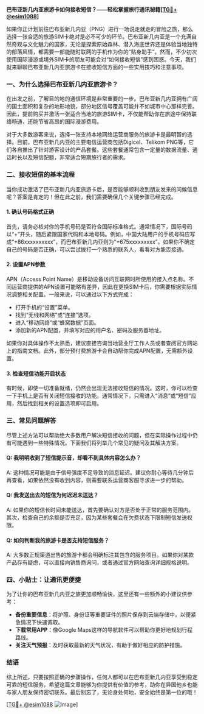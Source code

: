 **巴布亚新几内亚旅游卡如何接收短信？——轻松掌握旅行通讯秘籍[[TG💪+ @esim1088](https://t.me/s/esim1088)]**

如果你正计划前往巴布亚新几内亚（PNG）进行一场说走就走的冒险之旅，那么选择一张合适的旅游SIM卡绝对是必不可少的环节。巴布亚新几内亚是一个充满自然奇观与文化魅力的国家，无论是探索原始森林、潜入海底世界还是体验当地独特的部落风情，都需要一部能随时联网的手机作为你的“贴身助手”。然而，不少初次使用国际漫游或境外SIM卡的朋友可能会对“如何接收短信”感到困惑。今天，我们就来聊聊巴布亚新几内亚旅游卡在接收短信方面的一些实用技巧和注意事项。

### 一、为什么选择巴布亚新几内亚旅游卡？

在出发之前，了解目的地的通信环境是非常重要的一步。巴布亚新几内亚拥有广阔的国土面积和复杂的地形地貌，部分地区信号覆盖可能并不如城市中心那样完善。因此，提前购买并激活一张适合当地的旅游SIM卡，不仅能帮助你在旅途中保持联络畅通，还能节省高昂的国际漫游费用。

对于大多数游客来说，选择一张支持本地网络运营商服务的旅游卡是最明智的选择。目前，巴布亚新几内亚的主要电信运营商包括Digicel、Telikom PNG等，它们各自推出了针对游客设计的产品套餐。这些套餐通常包含一定量的数据流量、通话时长以及短信配额，非常适合短期旅行者的需求。

### 二、接收短信的基本流程

当你成功激活了巴布亚新几内亚旅游卡后，是否能够顺利收到朋友发来的问候信息呢？答案是肯定的！但在此之前，我们需要确保几个关键步骤已经完成。

#### 1. 确认号码格式正确
首先，请务必核对你的手机号码是否符合国际标准格式。通常情况下，国际号码以“+”开头，随后紧跟国家代码和本地号码。例如，中国大陆用户的手机号码应写成“+86xxxxxxxxxx”，而巴布亚新几内亚则为“+675xxxxxxxxx”。如果你不确定自己的号码是否正确，可以尝试拨打一个熟悉的联系人，看看对方能否接通。

#### 2. 设置APN参数
APN（Access Point Name）是移动设备访问互联网时所使用的接入点名称。不同运营商提供的APN设置可能略有差异，因此在更换SIM卡后，你需要根据实际情况调整相关配置。一般来说，可以通过以下方式完成：

- 打开手机的“设置”菜单。
- 找到“无线和网络”或“连接”选项。
- 进入“移动网络”或“蜂窝数据”页面。
- 添加新的APN配置，并填写对应的用户名、密码及服务器地址。

如果你对具体操作不太熟悉，建议直接咨询当地营业厅工作人员或者查阅官方网站上的指南文档。此外，部分预付费旅游卡会自动帮你完成APN配置，无需额外设置。

#### 3. 检查短信功能开启状态
有时候，即使一切准备就绪，仍然会出现无法接收短信的情况。这时，你可以检查一下手机上是否有关闭短信接收的功能。通常情况下，只需进入“消息”或“短信”应用，然后找到相关的设置选项即可启用。

### 三、常见问题解答

尽管上述方法可以帮助绝大多数用户解决短信接收的问题，但在实际操作过程中仍有可能遇到一些特殊情况。下面我们将列举几个常见的疑问及其解决方案。

#### Q: 我明明收到了短信提示音，却看不到具体内容怎么办？
A: 这种情况可能是由于信号强度不足导致的消息延迟。建议你耐心等待几分钟后再查看，如果依然没有收到内容，则需要联系运营商客服寻求进一步的帮助。

#### Q: 我发送出去的短信为何迟迟未送达？
A: 如果你的短信长时间未能送达，首先要确认对方是否处于正常的服务范围内。其次，检查自己的余额是否充足，因为某些套餐会在欠费状态下限制短信发送权限。

#### Q: 如何判断我的旅游卡是否支持短信服务？
A: 大多数正规渠道出售的旅游卡都会明确标注其包含的服务项目。如果你对某款产品存有疑虑，可以直接向销售商询问，或者通过官方网站查询详细规格说明。

### 四、小贴士：让通讯更便捷

为了让你的巴布亚新几内亚之旅更加顺畅愉快，这里还有一些额外的小建议供参考：

- **备份重要信息**：将护照、身份证等重要证件的照片保存到云端存储中，以便紧急情况下快速调取。
- **下载常用APP**：像Google Maps这样的导航软件可以帮助你更好地规划行程路线。
- **关注天气预报**：及时获取最新的天气状况，有助于做好相应的防护措施。

### 结语

综上所述，只要按照正确的步骤操作，任何人都可以在巴布亚新几内亚享受到稳定可靠的短信服务。希望这篇文章能够为你提供有价值的参考，助你在异国他乡也能与家人朋友保持密切联系。最后别忘了，无论身处何地，安全始终是第一位的哦！

[[TG💪+ @esim1088](https://t.me/s/esim1088) ![Image](https://i.postimg.cc/4NQfJmqS/Snipaste-2025-05-13-00-14-12.png)]